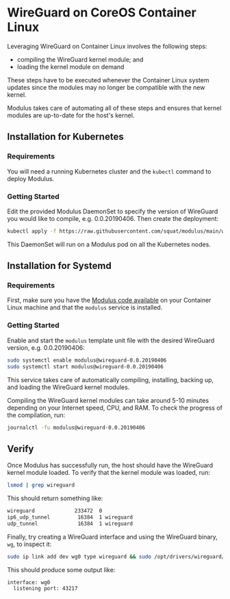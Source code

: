 # WireGuard on CoreOS Container Linux
Leveraging WireGuard on Container Linux involves the following steps:
* compiling the WireGuard kernel module; and
* loading the kernel module on demand

These steps have to be executed whenever the Container Linux system updates since the modules may no longer be compatible with the new kernel.

Modulus takes care of automating all of these steps and ensures that kernel modules are up-to-date for the host's kernel.

## Installation for Kubernetes

### Requirements
You will need a running Kubernetes cluster and the `kubectl` command to deploy Modulus.

### Getting Started
Edit the provided Modulus DaemonSet to specify the version of WireGuard you would like to compile, e.g. 0.0.20190406.
Then create the deployment:
```sh
kubectl apply -f https://raw.githubusercontent.com/squat/modulus/main/wireguard/daemonset.yaml
```

This DaemonSet will run on a Modulus pod on all the Kubernetes nodes.

## Installation for Systemd

### Requirements
First, make sure you have the [Modulus code available](https://github.com/squat/modulus#installation) on your Container Linux machine and that the `modulus` service is installed.

### Getting Started
Enable and start the `modulus` template unit file with the desired WireGuard version, e.g. 0.0.20190406:
```sh
sudo systemctl enable modulus@wireguard-0.0.20190406
sudo systemctl start modulus@wireguard-0.0.20190406
```

This service takes care of automatically compiling, installing, backing up, and loading the WireGuard kernel modules.

Compiling the WireGuard kernel modules can take around 5-10 minutes depending on your Internet speed, CPU, and RAM. To check the progress of the compilation, run:
```sh
journalctl -fu modulus@wireguard-0.0.20190406
```

## Verify
Once Modulus has successfully run, the host should have the WireGuard kernel module loaded. To verify that the kernel module was loaded, run:
```sh
lsmod | grep wireguard
```

This should return something like:
```sh
wireguard             233472  0
ip6_udp_tunnel         16384  1 wireguard
udp_tunnel             16384  1 wireguard
```

Finally, try creating a WireGuard interface and using the WireGuard binary, `wg`, to inspect it:
```sh
sudo ip link add dev wg0 type wireguard && sudo /opt/drivers/wireguard/bin/wg show all && sudo ip link del wg0
```

This should produce some output like:
```
interface: wg0
  listening port: 43217
```
